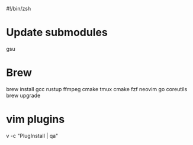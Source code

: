 #!/bin/zsh
# Update submodules
gsu
# Brew
brew install gcc rustup ffmpeg cmake tmux cmake fzf neovim go coreutils
brew upgrade

# vim plugins
v -c "PlugInstall | qa"
